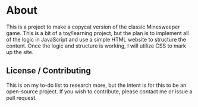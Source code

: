 # About
This is a project to make a copycat version of the classic Minesweeper game. This is a bit of a toy/learning project, but the plan is to implement all of the logic in JavaScript and use a simple HTML website to structure the content. Once the logic and structure is working, I will utilize CSS to mark up the site.

## License / Contributing
This is on my to-do list to research more, but the intent is for this to be an open-source project. If you wish to contribute, please contact me or issue a pull request.